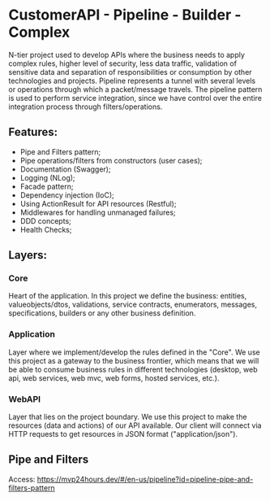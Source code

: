 # CustomerAPI - Pipeline - Builder - Complex
N-tier project used to develop APIs where the business needs to apply complex rules, higher level of security, less data traffic, validation of sensitive data and separation of responsibilities or consumption by other technologies and projects.
Pipeline represents a tunnel with several levels or operations through which a packet/message travels.
The pipeline pattern is used to perform service integration, since we have control over the entire integration process through filters/operations.

## Features:
- Pipe and Filters pattern;
- Pipe operations/filters from constructors (user cases);
- Documentation (Swagger); 
- Logging (NLog); 
- Facade pattern;
- Dependency injection (IoC);
- Using ActionResult for API resources (Restful);
- Middlewares for handling unmanaged failures;
- DDD concepts;
- Health Checks;

## Layers:

### Core
Heart of the application. In this project we define the business: entities, valueobjects/dtos, validations, service contracts, enumerators, messages, specifications, builders or any other business definition.

### Application
Layer where we implement/develop the rules defined in the "Core". We use this project as a gateway to the business frontier, which means that we will be able to consume business rules in different technologies (desktop, web api, web services, web mvc, web forms, hosted services, etc.).

### WebAPI
Layer that lies on the project boundary. We use this project to make the resources (data and actions) of our API available. Our client will connect via HTTP requests to get resources in JSON format ("application/json").

## Pipe and Filters
Access: https://mvp24hours.dev/#/en-us/pipeline?id=pipeline-pipe-and-filters-pattern